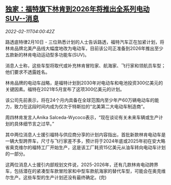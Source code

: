 <!--1644552063000-->
[独家：福特旗下林肯到2026年将推出全系列电动SUV--消息](https://cn.reuters.com/article/ford-lincoln-suv-ev-0211-idCNKBS2KG08V)
------

<div><i>2022-02-11T04:00:42Z</i></div><p>路透底特律2月10日 - 三位熟悉计划的人士告诉路透，福特汽车正在加紧计划，将林肯品牌北美产品线大幅度地改为电动车，目前该公司正准备到2026年推出至少五款新的林肯电动运动型多功能车(SUV)。</p><p>消息人士称，这些车型将取代或补充林肯冒险家、航海家、飞行家和领航员车型；他们要求不透露姓名。</p><p>林肯品牌的电动车战略，是福特计划到2030年对电动车和电池投资300亿美元的关键因素。福特在2021年5月宣布了这项300亿美元的计划。</p><p>该公司先前表示，将在24个月内具备在全球范围内至少年产60万辆电动车的能力，致力在这段时间内成为仅次于特斯拉的“北美第二大电动车制造商”。 </p><p>周四林肯发言人Anika Salceda-Wycoco表示，“现在谈论有关未来车辆或生产计划的具体细节言之过早。”</p><p>其中两位消息人士援引福特与供应商分享的计划内容指出，首批新款林肯电动车是一辆大型跨界车，尺寸与飞行家差不多，预计将于2024年底或2025年初在安大略省奥克维尔的福特工厂开始生产，这是该工厂耗资15亿美元从油车转向电动车计划的一部分。</p><p>这两位消息人士援引内部规划文件说，2025-2026年，还有几款林肯电动跨界车，包括潜在的紧凑型车款冒险家和中型车款航海家的替代车型，可能会在奥克维尔生产。这些车型的生产计划还没有最终确定。(完)</p>
